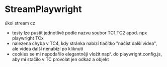 # StreamPlaywright
úkol stream cz

- testy lze pustit jednotlivě podle nazvu soubor TC1,TC2 apod. npx playwright TCx
- nalezena chyba v TC4, kdy stránka nabízí tlačítko "načíst další videa", ale videa další nenabízí po kliknutí
- cookies se mi nepodařilo elegantněji vložit např. do playwright.config.js, aby mi stačilo v TC provolat jen odkaz a objekt
